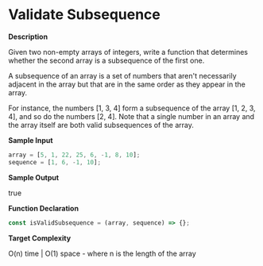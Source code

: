 # Validate Subsequence

**Description**

Given two non-empty arrays of integers, write a function that determines
whether the second array is a subsequence of the first one.

A subsequence of an array is a set of numbers that aren't necessarily adjacent
in the array but that are in the same order as they appear in the array.

For
instance, the numbers [1, 3, 4] form a subsequence of the array
[1, 2, 3, 4], and so do the numbers [2, 4]. Note
that a single number in an array and the array itself are both valid
subsequences of the array.

**Sample Input**

```js
array = [5, 1, 22, 25, 6, -1, 8, 10];
sequence = [1, 6, -1, 10];
```

**Sample Output**

true

**Function Declaration**

```js
const isValidSubsequence = (array, sequence) => {};
```

**Target Complexity**

O(n) time | O(1) space - where n is the length of the array

